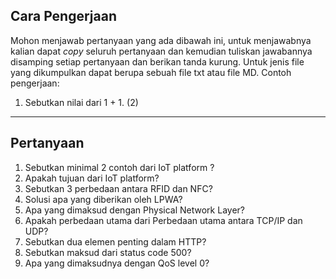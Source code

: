 ## Cara Pengerjaan

Mohon menjawab pertanyaan yang ada dibawah ini, untuk menjawabnya kalian dapat *copy* seluruh pertanyaan dan kemudian tuliskan jawabannya disamping setiap pertanyaan dan berikan tanda kurung. Untuk jenis file yang dikumpulkan dapat berupa sebuah file txt atau file MD. Contoh pengerjaan:

1. Sebutkan nilai dari 1 + 1. (2)

---

## Pertanyaan

1. Sebutkan minimal 2 contoh dari IoT platform ? 
2. Apakah tujuan dari IoT platform? 
3. Sebutkan 3 perbedaan antara RFID dan NFC? 
4. Solusi apa yang diberikan oleh LPWA? 
5. Apa yang dimaksud dengan Physical Network Layer?
6. Apakah perbedaan utama dari Perbedaan utama antara TCP/IP dan UDP?
7. Sebutkan dua elemen penting dalam HTTP? 
8. Sebutkan maksud dari status code 500? 
9. Apa yang dimaksudnya dengan QoS level 0? 

